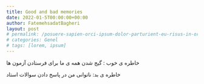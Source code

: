 ```yaml
---
title: Good and bad memories
date: 2022-01-5T00:00:00+00:00
author: FatemehsadatBagheri
layout: post
# permalink: /posuere-sapien-orci-ipsum-dolor-parturient-eu-risus-in-orci/
# categories: Genel
# tags: [lorem, ipsum]
---
```


خاطره ی خوب : گیج شدن همه ی ما برای فرستادن آزمون ها 

خاطره ی بد: ناتوانی من در پاسخ دادن سوالات استاد


<a img src="../assets/images/photo of class.jpeg"></a>
